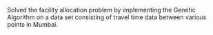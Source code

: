 Solved the facility allocation problem by implementing the Genetic Algorithm on a data set consisting of travel time data between various points in Mumbai.
